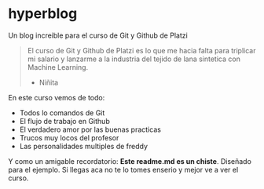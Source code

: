 # hyperblog
Un blog increible para el curso de Git y Github de Platzi
> El curso de Git y Github de Platzi es lo que me hacia falta para triplicar mi salario y lanzarme a la industria del tejido de lana sintetica con Machine Learning.
> - Niñita

En este curso vemos de todo:
* Todos lo comandos de Git
* El flujo de trabajo en Github
* El verdadero amor por las buenas practicas
* Trucos muy locos del profesor
* Las personalidades multiples de freddy

Y como un amigable recordatorio: **Este readme.md es un chiste**. Diseñado para el ejemplo. Si llegas aca no te lo tomes enserio y mejor ve a ver el curso.